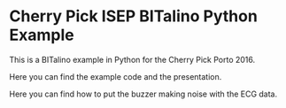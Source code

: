 # Cherry Pick ISEP BITalino Python Example

This is a BITalino example in Python for the Cherry Pick Porto 2016.

Here you can find the example code and the presentation.

Here you can find how to put the buzzer making noise with the ECG data.

